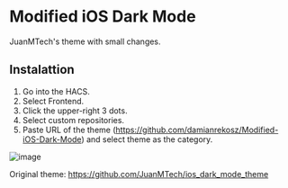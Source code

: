 # Modified iOS Dark Mode

JuanMTech's theme with small changes.

## Instalattion
1. Go into the HACS.
2. Select Frontend.
3. Click the upper-right 3 dots.
4. Select custom repositories.
5. Paste URL of the theme (https://github.com/damianrekosz/Modified-iOS-Dark-Mode) and select theme as the category.

![image](https://user-images.githubusercontent.com/35065498/125617547-6edb2141-5879-4863-a4f4-e160a37c571f.png)

Original theme: https://github.com/JuanMTech/ios_dark_mode_theme



